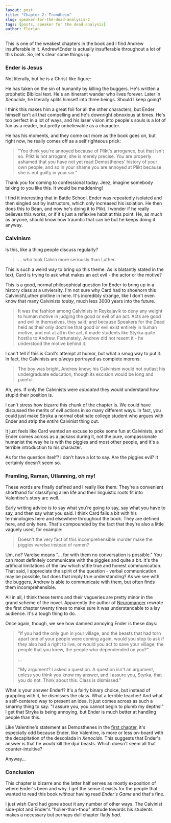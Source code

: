 ```yaml
---
layout: post
title: "Chapter 2: Trondheim"
slug: speaker-for-the-dead-analysis-2
tags: [posts, speaker for the dead analysis]
author: Florian
---
```


This is one of the weakest chapters in the book and I find Andrew insufferable in it. Andrew\Ender is actually insufferable throughout a lot of this book. So, let's clear some things up.

### Ender is Jesus

Not literally, but he is a Christ-like figure:

He has taken on the sin of humanity by killing the buggers. He's written a prophetic Biblical text. He's an itinerant wander who lives forever. Later in *Xenocide*, he literally splits himself into three beings. Should I keep going?

I think this makes him a great foil for all the other characters, but Ender himself isn't all that compelling and he's downright obnoxious at times. He's too perfect in a lot of ways, and his laser vision into people's souls is a lot of fun as a reader, but pretty unbelievable as a character.

He has his moments, and they come out more as the book goes on, but right now, he really comes off as a self righteous prick:

> "You think you're annoyed because of Plikt's arrogance, but that isn't so. Plikt is not arrogant; she is merely precise. You are properly ashamed that you have not yet read Demosthenes' history of your own people, and so in your shame you are annoyed at Plikt because she is not guilty in your sin."

Thank you for coming to confessional today. Jeez, imagine somebody talking to you like this. It would be maddening!

I find it interesting that in Battle School, Ender was repeatedly isolated and then singled out by instructors, which only increased his isolation. He then does this to Bean, and now he's doing it to Plikt. I wonder if he really believes this works, or if it's just a reflexive habit at this point. He, as much as anyone, should know how traumtic that can be but he keeps doing it anyway.

### Calvinism

Is this, like a thing people discuss regularly?

> ... who took Calvin more seriously than Luther.

This is such a weird way to bring up this theme. As is blatantly stated in the text, Card is trying to ask what makes an act evil - the actor or the motive?

This is a good, normal philosophical question for Ender to bring up in a history class at a unviersity. I'm not sure why Card had to shoehorn this Calvinist\Luther plotline in here. It's incredibly strange, like I don't even know that many Calvinists *today*, much less 3000 years into the future.

> It was the fashion among Calvinists in Reykajavik to deny any weight to human motive in judging the good or evil of an act. Acts are good and evil in themselves, they said; and because Speakers for the Dead held as their only doctrine that good or evil exist entirely in human motive, and not at all in the act, it made students like Styrka quite hostile to Andrew. Fortunately, Andrew did not resent it - he understood the motive behind it.

I can't tell if this is Card's attempt at humor, but what a smug way to put it. In fact, the Calvinists are *always* portrayed as complete morons:

> The boy was bright, Andrew knew; his Calvinism would not outlast his undergraduate education, though its excision would be long and painful.

Ah, yes. If only the Calvinists were *educated* they would understand how stupid their position is.

I can't stress how bizarre this chunk of the chapter is. We could have discussed the merits of evil actions in so many different ways. In fact, you could just make Stryka a normal obstinate college student who argues with Ender and strip the *entire* Calvinist thing out. 

It just feels like Card wanted an excuse to poke some fun at Calvinists, and Ender comes across as a jackass during it, not the pure, compassionate humanist the way he is with the piggies and most other people, and it's a terrible introduction to his character.

As for the question itself? I don't have a lot to say. Are the piggies evil? It certainly doesn't seem so.

### Framling, Raman, Utlanning, oh my!

These words are finally defined and I really like them. They're a convenient shorthand for classifying alien life and their linguistic roots fit into Valentine's story arc well.

Early writing advice is to say what you're going to say, say what you have to say, and then say what you said. I think Card fails a bit with his terminologies here and elsewhere throughout the book. They are defined here, and only here. That's compounded by the fact that they're also a little vaguely used, for example:

> Doesn't the very fact of this incomprehensible murder make the piggies varelse instead of ramen?

Um, no? Varelse means "... for with them no conversation is possible." You can most definitely communicate with the piggies and quite a bit. It's the artificial limitations of the law which stifle true and honest communication. That said, I appreciate the spirit of the question - verbal communication may be possible, but does that imply true understanding? As we see with the buggers, Andrew is able to communicate with them, but often finds them incomprehensible.

All in all, I think these terms and their vagueries are pretty minor in the grand scheme of the novel. Apparently the author of [Neuromancer](https://en.wikipedia.org/wiki/Neuromancer) rewrote the first chapter twenty times to make sure it was understandable to a lay audience. It's a tough thing to do.

Once again, though, we see how damned annoying Ender is these days:

> "If you had the only gun in your village, and the beasts that had torn apart one of your people were coming again, would you stop to ask if they also had a right to live, or would you act to save your village, the people that you knew, the people who dependended on you?"
>
> ...
>
> "My argument? I asked a question. A question isn't an argument, unless you think you know my answer, and I assure you, Styrka, that you do not. Think about this. Class is dismissed."

What is your answer Ender!? It's a fairly binary choice, but instead of grappling with it, he dismisses the class. What a terrible teacher! And what a self-centered way to present an idea. It just comes across as such a smarmy thing to say: "I assure you, you cannot begin to plumb my depths!" I get that Stryka is being annoying, but Ender is much better at handling people than this.

Like Valentine's statement as Demosthenes in the [first chapter](https://floverfelt.org/posts/speaker-for-the-dead-analysis-1), it's especially odd because Ender, like Valentine, is more or less on-board with the decapitation of the descolada in *Xenocide*. This suggests that Ender's answer is that he *would* kill the djur beasts. Which doesn't seem all that counter-intuitive?

Anyway...

### Conclusion

This chapter is bizarre and the latter half serves as mostly exposition of where Ender's been and why. I get the sense it exists for the people that wanted to read this book *without* having read *Ender's Game* and that's fine. 

I just wish Card had gone about it any number of other ways. The Calvinist side-plot and Ender's "holier-than-thou" attitude towards his students makes a necessary but perhaps dull chapter flatly *bad*.

